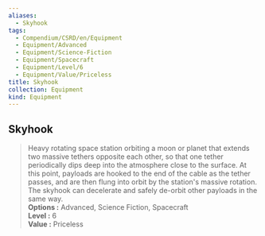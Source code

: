 ```yaml
---
aliases:
  - Skyhook
tags:
  - Compendium/CSRD/en/Equipment
  - Equipment/Advanced
  - Equipment/Science-Fiction
  - Equipment/Spacecraft
  - Equipment/Level/6
  - Equipment/Value/Priceless
title: Skyhook
collection: Equipment
kind: Equipment
---
```

## Skyhook  
  
>Heavy rotating space station orbiting a moon or planet that extends two massive tethers opposite each other, so that one tether periodically dips deep into the atmosphere close to the surface. At this point, payloads are hooked to the end of the cable as the tether passes, and are then flung into orbit by the station's massive rotation. The skyhook can decelerate and safely de-orbit other payloads in the same way.  
> **Options :** Advanced, Science Fiction, Spacecraft  
> **Level :** 6  
> **Value :** Priceless